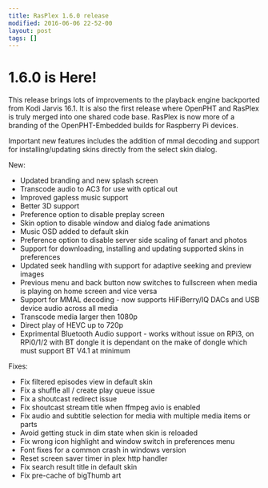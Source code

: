 ```yaml
---
title: RasPlex 1.6.0 release
modified: 2016-06-06 22-52-00
layout: post
tags: []
---
```


# 1.6.0 is Here!

This release brings lots of improvements to the playback engine backported from Kodi Jarvis 16.1.
It is also the first release where OpenPHT and RasPlex is truly merged into one shared code base.
RasPlex is now more of a branding of the OpenPHT-Embedded builds for Raspberry Pi devices.

Important new features includes the addition of mmal decoding and support for installing/updating skins directly from the select skin dialog.

New:

- Updated branding and new splash screen
- Transcode audio to AC3 for use with optical out
- Improved gapless music support
- Better 3D support
- Preference option to disable preplay screen
- Skin option to disable window and dialog fade animations
- Music OSD added to default skin
- Preference option to disable server side scaling of fanart and photos
- Support for downloading, installing and updating supported skins in preferences
- Updated seek handling with support for adaptive seeking and preview images
- Previous menu and back button now switches to fullscreen when media is playing on home screen and vice versa
- Support for MMAL decoding - now supports HiFiBerry/IQ DACs and USB device audio across all media
- Transcode media larger then 1080p
- Direct play of HEVC up to 720p
- Exprimental Bluetooth Audio support - works without issue on RPi3, on RPi0/1/2 with BT dongle it is dependant on the make of dongle which must support BT V4.1 at minimum

Fixes:

- Fix filtered episodes view in default skin
- Fix a shuffle all / create play queue issue
- Fix a shoutcast redirect issue
- Fix shoutcast stream title when ffmpeg avio is enabled
- Fix audio and subtitle selection for media with multiple media items or parts
- Avoid getting stuck in dim state when skin is reloaded
- Fix wrong icon highlight and window switch in preferences menu
- Font fixes for a common crash in windows version
- Reset screen saver timer in plex http handler
- Fix search result title in default skin
- Fix pre-cache of bigThumb art
